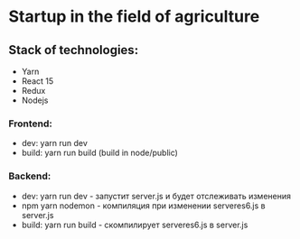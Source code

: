 # Startup in the field of agriculture

## Stack of technologies:
* Yarn
* React 15
* Redux
* Nodejs

### Frontend:
* dev: yarn run dev
* build: yarn run build (build in node/public)

### Backend:
* dev: yarn run dev - запустит server.js и будет отслеживать изменения
* npm yarn nodemon - компиляция при изменении serveres6.js в server.js
* build: yarn run build - скомпилирует serveres6.js в server.js